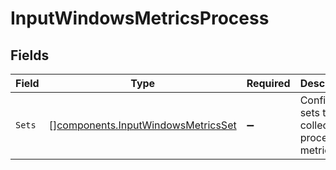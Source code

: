# InputWindowsMetricsProcess


## Fields

| Field                                                                                    | Type                                                                                     | Required                                                                                 | Description                                                                              |
| ---------------------------------------------------------------------------------------- | ---------------------------------------------------------------------------------------- | ---------------------------------------------------------------------------------------- | ---------------------------------------------------------------------------------------- |
| `Sets`                                                                                   | [][components.InputWindowsMetricsSet](../../models/components/inputwindowsmetricsset.md) | :heavy_minus_sign:                                                                       | Configure sets to collect process metrics                                                |